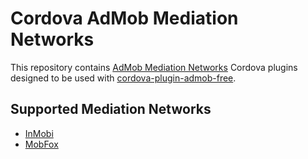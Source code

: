 # Cordova AdMob Mediation Networks

This repository contains [AdMob Mediation Networks](https://firebase.google.com/docs/admob/android/mediation-networks) Cordova plugins designed to be used with [cordova-plugin-admob-free](https://github.com/ratson/cordova-plugin-admob-free).

## Supported Mediation Networks

* [InMobi](https://github.com/rehy/cordova-admob-mediation/tree/master/packages/cordova-admob-inmobi)
* [MobFox](https://github.com/rehy/cordova-admob-mediation/tree/master/packages/cordova-admob-mobfox)
